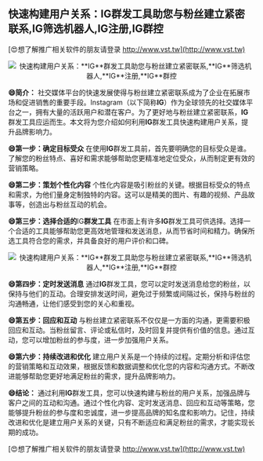 ## **快速构建用户关系：**IG**群发工具助您与粉丝建立紧密联系,**IG**筛选机器人,**IG**注册,**IG**群控**

[😍想了解推广相关软件的朋友请登录 http://www.vst.tw](http://www.vst.tw)

 <center><img src="https://vst.tw/MP4/tuiguang/png/0.png" alt="快速构建用户关系：**IG**群发工具助您与粉丝建立紧密联系,**IG**筛选机器人,**IG**注册,**IG**群控"></center>

**😄简介：**
社交媒体平台的快速发展使得与粉丝建立紧密联系成为了企业在拓展市场和促进销售的重要手段。Instagram（以下简称**IG**）作为全球领先的社交媒体平台之一，拥有大量的活跃用户和潜在客户。为了更好地与粉丝建立紧密联系，**IG**群发工具应运而生。本文将为您介绍如何利用**IG**群发工具快速构建用户关系，提升品牌影响力。

**😄第一步：确定目标受众**
在使用**IG**群发工具前，首先要明确您的目标受众是谁。了解您的粉丝特点、喜好和需求能够帮助您更精准地定位受众，从而制定更有效的营销策略。

**😄第二步：策划个性化内容**
个性化内容是吸引粉丝的关键。根据目标受众的特点和需求，为他们量身定制独特的内容。这可以是精美的图片、有趣的视频、产品故事等，创造出与粉丝互动的机会。

**😄第三步：选择合适的**IG**群发工具**
在市面上有许多**IG**群发工具可供选择。选择一个合适的工具能够帮助您更高效地管理和发送消息，从而节省时间和精力。确保所选工具符合您的需求，并具备良好的用户评价和口碑。

 <center><img src="https://vst.tw/MP4/tuiguang/png/4.png" alt="快速构建用户关系：**IG**群发工具助您与粉丝建立紧密联系,**IG**筛选机器人,**IG**注册,**IG**群控"></center>

**😄第四步：定时发送消息**
通过**IG**群发工具，您可以定时发送消息给您的粉丝，以保持与他们的互动。合理安排发送时间，避免过于频繁或间隔过长，保持与粉丝的沟通畅通，让他们感受到您的关心和重视。

**😄第五步：回应和互动**
与粉丝建立紧密联系不仅仅是一方面的沟通，更需要积极回应和互动。当粉丝留言、评论或私信时，及时回复并提供有价值的信息。通过互动，您可以增加粉丝的参与度，进一步加强用户关系。

**😄第六步：持续改进和优化**
建立用户关系是一个持续的过程。定期分析和评估您的营销策略和互动效果，根据反馈和数据调整和优化您的内容和沟通方式。不断改进能够帮助您更好地满足粉丝的需求，提升品牌影响力。

**😄结论：**
通过利用**IG**群发工具，您可以快速构建与粉丝的用户关系，加强品牌与客户之间的互动和沟通。通过个性化内容、定时发送消息、回应和互动等策略，您能够提升粉丝的参与度和忠诚度，进一步提高品牌的知名度和影响力。记住，持续改进和优化是建立用户关系的关键，只有不断适应和满足粉丝的需求，才能实现长期的成功。

[😍想了解推广相关软件的朋友请登录 http://www.vst.tw](http://www.vst.tw)



